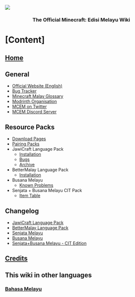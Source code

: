 ![](https://imgur.com/0HxIaqK.png)
<h3 align="center"> The Official Minecraft: Edisi Melayu Wiki

# [Content]
## [Home](https://github.com/Minecraft-EdisiMelayu/MCEM-Wiki/wiki/Content)
## General
- [Official Website (English)](https://bit.ly/MCEMWebsite)
- [Bug Tracker](https://github.com/Minecraft-EdisiMelayu/MCEM-BugTracker)
- [Minecraft Malay Glossary](https://github.com/Minecraft-EdisiMelayu/MCEM-Wiki/wiki/Glosari-Minecraft-untuk-Rumi-dan-Jawi)
- [Modrinth Organisation](https://bit.ly/MCEM-Modrinth)
- [MCEM on Twitter](https://twitter.com/MC_EdisiMelayu)
- [MCEM Discord Server](https://bit.ly/MCEM-Discord)

## Resource Packs
- [Download Pages](https://github.com/Minecraft-EdisiMelayu/MCEM-Wiki/wiki/MCEM---Download-Pages)
- [Pairing Packs](https://github.com/Minecraft-EdisiMelayu/MCEM-Wiki/wiki/MCEM-%E2%80%90-Pairing-Packs)
- JawiCraft Language Pack
  - [Installation](https://github.com/Minecraft-EdisiMelayu/MCEM-Wiki/wiki/JawiCraft-Language-Pack-‐-Installation)
  - [Bugs](https://github.com/Minecraft-EdisiMelayu/MCEM-Wiki/wiki/JawiCraft-Language-Pack-‐-Bugs)
  - [Archive](https://github.com/Minecraft-EdisiMelayu/Arkib-JawiCraft)
- BetterMalay Language Pack
  - [Installation](https://github.com/Minecraft-EdisiMelayu/MCEM-Wiki/wiki/BetterMalay-Language-Pack-‐-Installation)
- Busana Melayu
  - [Known Problems](https://github.com/Minecraft-EdisiMelayu/MCEM-Wiki/wiki/Busana-Melayu---Known-Problems)
- Senjata + Busana Melayu CIT Pack
  - [Item Table](https://github.com/Minecraft-EdisiMelayu/MCEM-Wiki/wiki/Senjata---Busana-Melayu-CIT-Pack-‐-Item-Table)

## Changelog
- [JawiCraft Language Pack](https://github.com/Minecraft-EdisiMelayu/MCEM-Wiki/wiki/JawiCraft-Language-Pack-‐-Changelog)
- [BetterMalay Language Pack](https://github.com/Minecraft-EdisiMelayu/MCEM-Wiki/wiki/BetterMalay-Language-Pack-‐-Changelog)
- [Senjata Melayu](https://github.com/Minecraft-EdisiMelayu/MCEM-Wiki/wiki/Senjata-Melayu-‐-Changelog)
- [Busana Melayu](https://github.com/Minecraft-EdisiMelayu/MCEM-Wiki/wiki/Busana-Melayu---Changelog)
- [Senjata+Busana Melayu - CIT Edition](https://modrinth.com/resourcepack/senjata-busana-melayu-cit/changelog)

## [Credits](https://github.com/Minecraft-EdisiMelayu/MCEM-Wiki/wiki/MCEM-‐-Credits)

## This wiki in other languages
### [Bahasa Melayu](https://github.com/Minecraft-EdisiMelayu/MCEM-Wiki/wiki/Kandungan)